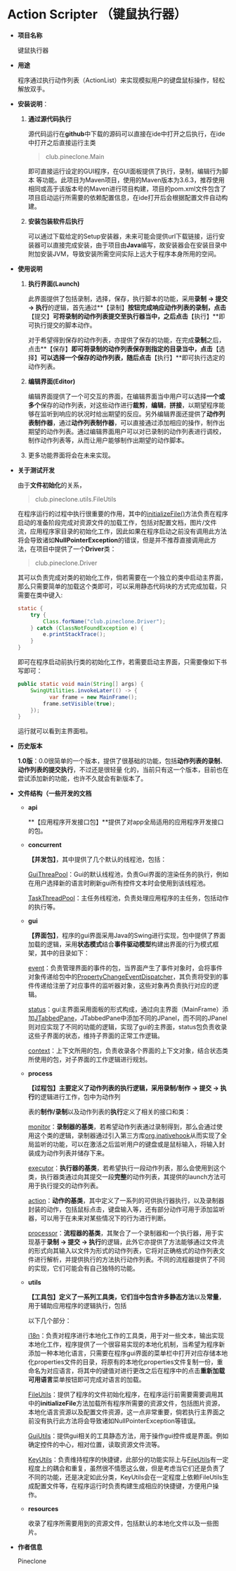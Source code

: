 # Action Scripter （键鼠执行器） 

- **项目名称**  

  键鼠执行器

- **用途** 

  程序通过执行动作列表（ActionList）来实现模拟用户的键盘鼠标操作，轻松解放双手。

- **安装说明**：

  1. **通过源代码执行**

     源代码运行在**github**中下载的源码可以直接在ide中打开之后执行，在ide中打开之后直接运行主类  

     > club.pineclone.Main

     即可直接运行设定的GUI程序，在GUI面板提供了执行，录制，编辑行为脚本  等功能。此项目为Maven项目，使用的Maven版本为3.6.3，推荐使用相同或高于该版本号的Maven进行项目构建，项目的pom.xml文件包含了项目启动运行所需要的依赖配置信息，在ide打开后会根据配置文件自动构建。

  2. **安装包装软件后执行**

     可以通过下载给定的Setup安装器，未来可能会提供url下载链接，运行安装器可以直接完成安装，由于项目由**Java**编写，故安装器会在安装目录中附加安装JVM，导致安装所需空间实际上远大于程序本身所用的空间。

- **使用说明**

  1. **执行界面(Launch)**

     此界面提供了包括录制，选择，保存，执行脚本的功能，采用**录制 -> 提交 -> 执行**的逻辑，首先通过**【录制】**按钮完成响应动作列表的录制，点击**【提交】**可将录制的动作列表提交至执行器当中，之后点击**【执行】**即可执行提交的脚本动作。

     对于希望得到保存的动作列表，亦提供了保存的功能，在完成**录制**之后，点击**【保存】**即可将录制的动作列表保存到指定的目录当中，点击**【选择】**可以选择一个保存的动作列表，随后点击**【执行】**即可执行选定的动作列表。

  2. **编辑界面(Editor)**

     编辑界面提供了一个可交互的界面，在编辑界面当中用户可以选择**一个或多个**保存的动作列表，对这些动作进行**裁剪**，**编辑**，**拼接**，以期望程序能够在监听到响应的状况时给出期望的反应。另外编辑界面还提供了**动作列表制作器**，通过**动作列表制作器**，可以直接通过添加相应的操作，制作出期望的动作列表。通过编辑界面用户可以对已录制的动作列表进行调校，制作动作列表等，从而让用户能够制作出期望的动作脚本。

  3. 更多功能界面将会在未来实现。

- **关于测试开发**

  由于**文件初始化**的关系，

  > club.pineclone.utils.FileUtils

  在程序运行的过程中执行很重要的作用，其中的<u>initializeFile()</u>方法负责在程序启动的准备阶段完成对资源文件的加载工作，包括对配置文档，图片/文件流，应用程序家目录的初始化工作，因此如果在程序启动之前没有调用此方法将会导致诸如**NullPointerException**的错误，但是并不推荐直接调用此方法，在项目中提供了一个**Driver**类：

  > club.pineclone.Driver

  其可以负责完成对类的初始化工作，倘若需要在一个独立的类中启动主界面，那么只需要简单的加载这个类即可，可以采用静态代码块的方式完成加载，只需要在类中键入:

  ```java
  static {
      try {
          Class.forName("club.pineclone.Driver");
      } catch (ClassNotFoundException e) {
          e.printStackTrace();
      }
  }
  ```

  即可在程序启动前执行类的初始化工作，若需要启动主界面，只需要像如下书写即可：

  ```Java
  public static void main(String[] args) {
      SwingUtilities.invokeLater(() -> {
         	var frame = new MainFrame();
          frame.setVisible(true);
      });
  }
  ```

  运行就可以看到主界面啦。

- **历史版本**

  **1.0版**：0.0很简单的一个版本，提供了很基础的功能，包括**动作列表的录制**、**动作列表的提交执行**，不过还是很轻量			化的，当前只有这一个版本，目前也在尝试添加新的功能，也许不久就会有新版本了。

- **文件结构（一些开发的文档**

  - **api**

    **【应用程序开发接口包】**提供了对app全局适用的应用程序开发接口的包。

   - **concurrent**

     **【并发包】**，其中提供了几个默认的线程池，包括：  

     <u>GuiThreaPool</u>：Gui的默认线程池，负责Gui界面的渲染任务的执行，例如在用户选择新的语言时刷新gui所有控件文本时会使用到该线程池。  

     <u>TaskThreadPool</u>：主任务线程池，负责处理应用程序的主任务，包括动作的执行等。

   - **gui**

     **【界面包】**，程序的gui界面采用Java的Swing进行实现，包中提供了界面加载的逻辑，采用**状态模式**结合**事件驱动模型**构建出界面的行为模式框架，其中的目录如下：

     <u>event</u>：负责管理界面的事件的包，当界面产生了事件对象时，会将事件对象传递给包中的<u>PropertyChangeEventDispatcher</u>，其负责将受到的事件传递给注册了对应事件的监听器对象，这些对象再负责执行对应的逻辑。  

     <u>status</u>：gui主界面采用面板的形式构成，通过向主界面（MainFrame）添加<u>JTabbedPane</u>，JTabbedPane中添加不同的JPanel，而不同的JPanel则对应实现了不同的功能的逻辑，实现了gui的主界面，status包负责收录这些子界面的状态，维持子界面的正常工作逻辑。  

     <u>context</u>：上下文所用的包，负责收录各个界面的上下文对象，结合状态类所使用的包，对子界面的工作逻辑进行规划。  

   - **process**

     **【过程包】**主要定义了动作列表的执行逻辑，采用**录制/制作 -> 提交 -> 执行**的逻辑进行工作，包中为动作列

     表的**制作/录制**以及动作列表的**执行**定义了相关的接口和类：

     <u>monitor</u>：**录制器的基类**，若希望动作列表通过录制得到，那么会通过使用这个类的逻辑，录制器通过引入第三方库<u>org.jnativehook</u>从而实现了全局监听的功能，可以在激活之后监听用户的键盘或是鼠标输入，将输入封装成为动作列表并储存下来。  

     <u>executor</u>：**执行器的基类**，若希望执行一段动作列表，那么会使用到这个类，执行器类通过向其提交一段**完整**的动作列表，其提供的launch方法可用于执行提交的动作列表。  

     <u>action</u>：**动作的基类**，其中定义了一系列的可供执行器执行，以及录制器封装的动作，包括鼠标点击，键盘输入等，还有部分动作可用于添加监听器，可以用于在未来对某些情况下的行为进行判断。  

     <u>processor</u>：**流程器的基类**，其聚合了一个录制器和一个执行器，用于实现基于**录制 -> 提交 -> 执行**的逻辑，此外它亦提供了方法能够通过文件流的形式向其输入以文件为形式的动作列表，它将对正确格式的动作列表文件进行解析，并提供执行的方法执行动作列表。不同的流程器提供了不同的实现，它们可能会有自己独特的功能。

   - **utils**

     **【工具包】**定义了一系列工具类，它们当中包含许多**静态方法**以及**常量**，用于辅助应用程序的逻辑执行，包括

     以下几个部分：

     <u>i18n</u>：负责对程序进行本地化工作的工具类，用于对一些文本，输出实现本地化工作，程序提供了一个很容易实现的本地化机制，当希望为程序新添加一种本地化语言，只需要在程序gui界面的菜单栏中打开对应存储本地化properties文件的目录，将原有的本地化properties文件复制一份，重命名为对应语言，将其中的键值对进行更改之后在程序中的点击**重新加载可用语言**菜单按钮即可完成对语言的加载。  

     <u>FileUtils</u>：提供了程序的文件初始化程序，在程序运行前需要需要调用其中的**initializeFile**方法加载所有程序所需要的资源文件，包括图片资源，本地化语言资源以及配置文件资源，这一点非常重要，倘若执行主界面之前没有执行此方法将会导致诸如NullPointerException等错误。  

     <u>GuiUtils</u>：提供gui相关的工具静态方法，用于操作gui控件或是界面。例如确定控件的中心，相对位置，读取资源文件流等。
  
     <u>KeyUtils</u>：负责维持程序的快捷键，此部分的功能实际上与<u>FileUtils</u>有一定程度上的耦合和重复，虽然很不情愿这么做，但是考虑当它们还是负责了不同的功能，还是决定如此分类，KeyUtils会在一定程度上依赖FileUtils生成配置文件等，在程序运行时负责构建生成相应的快捷键，方便用户操作。   

   - **resources**

     收录了程序所需要用到的资源文件，包括默认的本地化文件以及一些图片。  

     

- **作者信息**

  Pineclone
